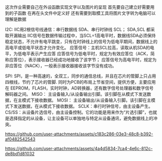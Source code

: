 这次作业需要自己在外设函数实现文字以及图片的呈现
首先要自己建立好需要用到的子函数
在再在头文件中定义好
还有需要到取模工具将图片文字转为电脑可以理解是数据

I2C:
IIC用2根信号线通信：串行数据线 SDA、串行时钟线 SCL；
SDA,SCL 都采取开漏输出
IIC信号在数据传输过程中，当SCL=1高电平时，数据线SDA必须保持稳定状态，不允许有电平跳变，只有在时钟线上的信号为低电平期间，数据线上的高电平或低电平状态才允许变化。
应答信号：主机SCL拉高，读取从机SDA的电平，为低电平表示产生应答
应答信号为低电平时，规定为有效应答位（ACK，简称应答位），表示接收器已经成功地接收了该字节；
应答信号为高电平时，规定为非应答位（NACK），一般表示接收器接收该字节没有成功。

SPI:
SPI，是一种高速的，全双工，同步的通信总线，并且在芯片的管脚上只占用四根线，节约了芯片的管脚.
同时为PCB的布局上节省空间，提供方便，主要应用在 EEPROM，FLASH，实时时钟，AD转换器，还有数字信号处理器和数字信号解码器之间。
MISO： 主设备输入/从设备输出引脚。该引脚在从模式下发送数据，在主模式下接收数据。
MOSI： 主设备输出/从设备输入引脚。该引脚在主模式下发送数据，在从模式下接收数据。
SCLK：串行时钟信号，由主设备产生。
CS/SS：从设备片选信号，由主设备控制。它的功能是用来作为“片选引脚”，也就是选择指定的从设备，让主设备可以单独地与特定从设备通讯，避免数据线上的冲突。

https://github.com/user-attachments/assets/c183c286-03e3-48c8-b392-af0482542543



https://github.com/user-attachments/assets/4a4d5834-7ca4-4e6c-812c-de8bd1d81032

